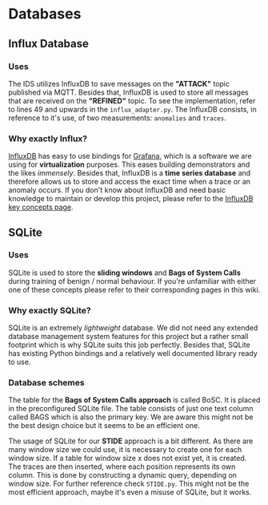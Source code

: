 # Databases 


## Influx Database
### Uses
The IDS utilizes InfluxDB to save messages on the **"ATTACK"** topic published via MQTT. 
Besides that, InfluxDB is used to store all messages that are received on the
**"REFINED"** topic. 
To see the implementation, refer to lines 49 and upwards in the `influx_adapter.py`. 
The InfluxDB consists, in reference to it's use, of two measurements: `anomalies` and `traces`. 
### Why exactly Influx?
[InfluxDB](https://www.influxdata.com/) has easy to use bindings for [Grafana](https://grafana.com/), which is a software we are using for **virtualization** purposes. 
This eases building demonstrators and the likes *immensely*. 
Besides that, InfluxDB is a **time series database** and therefore allows us to store and access the exact time when a trace or an anomaly occurs. 
If you don't know about InfluxDB and need basic knowledge to maintain or develop this project, please refer to the [InfluxDB key concepts page](https://docs.influxdata.com/influxdb/v1.7/concepts/key_concepts/).

## SQLite 
### Uses
SQLite is used to store the **sliding windows** and **Bags of System Calls** during training of benign / normal behaviour.  If you're unfamiliar with either one of these concepts please refer to their corresponding pages in this wiki.
### Why exactly SQLite?
SQLite is an extremely *lightweight* database. 
We did not need any extended database management system features for this project but a rather small footprint which is why SQLite suits this job perfectly. 
Besides that, SQLite has existing Python bindings and a relatively well documented library ready to use.
### Database schemes
The table for the **Bags of System Calls approach** is called BoSC. 
It is placed in the preconfigured SQLite file. 
The table consists of just one text column called BAGS which is also the primary key. 
We are aware this might not be the best design choice but it seems to be an efficient one. 

The usage of SQLite for our **STIDE** approach is a bit different. 
As there are many window size we could use, it is necessary to create one for each window size. If a table for window size x does not exist yet, it is created. 
The traces are then inserted, where each position represents its own column. This is done by constructing a dynamic query, depending on window size. 
For further reference check `STIDE.py`.
This might not be the most efficient approach, maybe it's even a misuse of SQLite, but it works.
